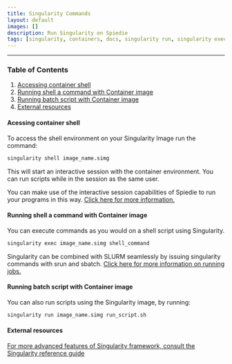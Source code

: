 ```yaml
---
title: Singularity Commands
layout: default
images: []
description: Run Singularity on Spiedie
tags: [singularity, containers, docs, singularity run, singularity exec] 
---
```


***

### Table of Contents
1. [Accessing container shell](#shell)
2. [Running shell a command with Container image](#exec)
3. [Running batch script with Container image](#run)
4. [External resources](#extern)

#### <a name="shell"></a> Acessing container shell 

To access the shell environment on your Singularity Image run the command: 

```bash 
singularity shell image_name.simg
```

This will start an interactive session with the container environment. You can run scripts while in the session as the same user. 

You can make use of the interactive session capabilities of Spiedie to run your programs in this way. [Click here for more information.](../docs/submitting_jobs.html#interactive-session)

#### <a name="exec"></a> Running shell a command with Container image

You can execute commands as you would on a shell script using Singularity. 

```bash
singularity exec image_name.simg shell_command
```

Singularity can be combined with SLURM seamlessly by issuing singularity commands with srun and sbatch. [Click here for more information on running jobs. ](../docs/submitting_jobs.html)  

#### <a name="run"></a> Running batch script with Container image

You can also run scripts using the Singularity image, by running: 

```bash
singularity run image_name.simg run_script.sh
```

#### <a name="extern"></a> External resources

<a href="https://singularity.lbl.gov/docs-usage" target="_blank">
For more advanced features of Singularity framework, consult the Singularity reference guide	
</a>
